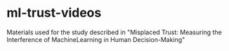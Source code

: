 # ml-trust-videos
Materials used for the study described in "Misplaced Trust: Measuring the Interference of MachineLearning in Human Decision-Making"
